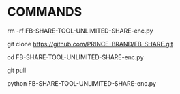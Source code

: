 # COMMANDS

rm -rf FB-SHARE-TOOL-UNLIMITED-SHARE-enc.py

git clone https://github.com/PRINCE-BRAND/FB-SHARE.git

cd FB-SHARE-TOOL-UNLIMITED-SHARE-enc.py

git pull

python FB-SHARE-TOOL-UNLIMITED-SHARE-enc.py
